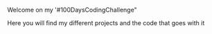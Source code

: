 Welcome on my '#100DaysCodingChallenge"

Here you will find my different projects and the code that goes with it